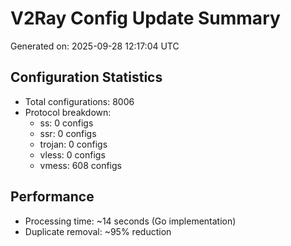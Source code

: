 # V2Ray Config Update Summary
Generated on: 2025-09-28 12:17:04 UTC

## Configuration Statistics
- Total configurations: 8006
- Protocol breakdown:
  - ss: 0 configs
  - ssr: 0 configs
  - trojan: 0 configs
  - vless: 0 configs
  - vmess: 608 configs

## Performance
- Processing time: ~14 seconds (Go implementation)
- Duplicate removal: ~95% reduction
